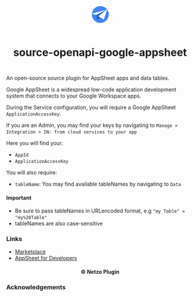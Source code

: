<div align="center">
  <a href="https://netzo.io" target="_blank" >
    <img height="50" src="https://raw.githubusercontent.com/netzoio/netzo/main/plugins/sources/source-openapi-google-appsheet/src/assets/icon.png" style="margin: 12px 0px" />
  </a>

  <h1 style="padding: 6px 0px 24px 0px">source-openapi-google-appsheet</h1>
</div>

An open-source source plugin for AppSheet apps and data tables.

Google AppSheet is a widespread low-code application development system that connects to your Google Workspace apps.

During the Service configuration, you will require a Google AppSheet `ApplicationAccessKey`.

If you are an Admin, you may find your keys by navigating to `Manage > Integration > IN: from cloud services to your app`

Here you will find your:

- `AppId`
- `ApplicationAccessKey`

You will also require:

- `tableName`: You may find available tableNames by navigating to `Data`

#### Important
- Be sure to pass tableNames in URLencoded format, e.g `"my Table" = "my%20Table"`
- tableNames are also case-sensitive

### Links

- [Marketplace](https://app.netzo.io/marketplace/source-openapi-google-appsheet)
- [AppSheet for Developers](https://support.google.com/appsheet/answer/10105398?hl=en&ref_topic=10105767)

<div align="center">
  <h4>© Netzo Plugin</h4>
</div>

### Acknowledgements
